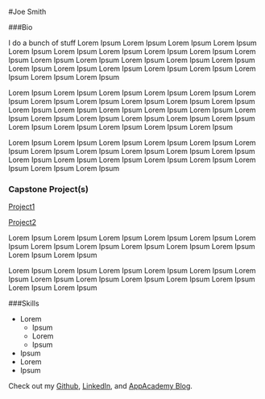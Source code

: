 #Joe Smith

###Bio

I do a bunch of stuff Lorem Ipsum Lorem Ipsum Lorem Ipsum Lorem Ipsum Lorem Ipsum Lorem Ipsum Lorem Ipsum Lorem Ipsum Lorem Ipsum Lorem Ipsum Lorem Ipsum Lorem Ipsum Lorem Ipsum Lorem Ipsum Lorem Ipsum Lorem Ipsum Lorem Ipsum Lorem Ipsum Lorem Ipsum Lorem Ipsum Lorem Ipsum Lorem Ipsum Lorem Ipsum

 Lorem Ipsum Lorem Ipsum Lorem Ipsum Lorem Ipsum Lorem Ipsum Lorem Ipsum Lorem Ipsum Lorem Ipsum Lorem Ipsum Lorem Ipsum Lorem Ipsum Lorem Ipsum Lorem Ipsum Lorem Ipsum Lorem Ipsum Lorem Ipsum Lorem Ipsum Lorem Ipsum Lorem Ipsum Lorem Ipsum Lorem Ipsum Lorem Ipsum Lorem Ipsum Lorem Ipsum Lorem Ipsum Lorem Ipsum Lorem Ipsum

  Lorem Ipsum Lorem Ipsum Lorem Ipsum Lorem Ipsum Lorem Ipsum Lorem Ipsum Lorem Ipsum Lorem Ipsum Lorem Ipsum Lorem Ipsum Lorem Ipsum Lorem Ipsum Lorem Ipsum Lorem Ipsum Lorem Ipsum Lorem Ipsum Lorem Ipsum Lorem Ipsum Lorem Ipsum

### Capstone Project(s)

[Project1](http://www.example.com)

[Project2](http://www.example2.com)

 Lorem Ipsum Lorem Ipsum Lorem Ipsum Lorem Ipsum Lorem Ipsum Lorem Ipsum Lorem Ipsum Lorem Ipsum Lorem Ipsum Lorem Ipsum Lorem Ipsum Lorem Ipsum Lorem Ipsum

  Lorem Ipsum Lorem Ipsum Lorem Ipsum Lorem Ipsum Lorem Ipsum Lorem Ipsum Lorem Ipsum Lorem Ipsum Lorem Ipsum Lorem Ipsum Lorem Ipsum Lorem Ipsum Lorem Ipsum

###Skills

* Lorem
  * Ipsum
  * Lorem
  * Ipsum
* Ipsum
* Lorem
* Ipsum

Check out my [Github](http://github.com), [LinkedIn](http://github.com), and [AppAcademy Blog](http://appacademy.io).
